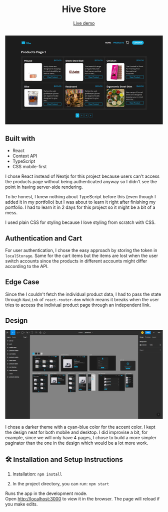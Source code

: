 <div align='center'><h1 style='font-weight: bold'>Hive Store</h1></div>
<div align='center'><a href='https://hive-store.netlify.app'>Live demo</a></div><br>

![](public/images/Screenshot.png)

## **Built with**

- React
- Context API
- TypeScript
- CSS mobile-first

I chose React instead of Nextjs for this project because users can't access the products page without being authenticated anyway so I didn't see the point in having server-side rendering.

To be honest, I knew nothing about TypeScript before this (even though I added it in my portfolio) but I was about to learn it right after finishing my portfolio. I had to learn it in 2 days for this project so it might be a bit of a mess.

I used plain CSS for styling because I love styling from scratch with CSS.

## **Authentication and Cart**

For user authentication, I chose the easy approach by storing the token in `localStorage`. Same for the cart items but the items are lost when the user switch accounts since the products in different accounts might differ according to the API.

## **Edge Case**

Since the I couldn't fetch the individual product data, I had to pass the state through `NavLink` of `react-router-dom` which means it breaks when the user tries to access the indiviual product page through an independent link.

## **Design**

![](public/images/design.png)

I chose a darker theme with a cyan-blue color for the accent color. I kept the design neat for both mobile and desktop. I did improvise a bit, for example, since we will only have 4 pages, I chose to build a more simpler paginator than the one in the design which would be a lot more work.

## 🛠 **Installation and Setup Instructions**

1. Installation: `npm install`

2. In the project directory, you can run: `npm start`

Runs the app in the development mode.\
Open [http://localhost:3000](http://localhost:3000) to view it in the browser.
The page will reload if you make edits.
